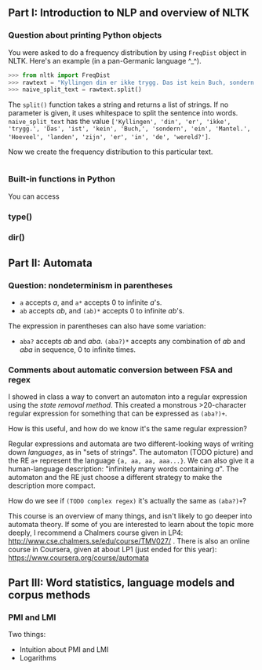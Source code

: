## Part I: Introduction to NLP and overview of NLTK

### Question about printing Python objects

You were asked to do a frequency distribution by using `FreqDist` object in NLTK. Here's an example (in a pan-Germanic language ^_^).

```python
>>> from nltk import FreqDist
>>> rawtext = "Kyllingen din er ikke trygg. Das ist kein Buch, sondern ein Mantel. Hoeveel landen zijn er in de wereld?"
>>> naive_split_text = rawtext.split()
```

The `split()` function takes a string and returns a list of strings.
If no parameter is given, it uses whitespace to split the sentence into words.
`naive_split_text` has the value `['Kyllingen', 'din', 'er', 'ikke', 'trygg.', 'Das', 'ist', 'kein', 'Buch,', 'sondern', 'ein', 'Mantel.', 'Hoeveel', 'landen', 'zijn', 'er', 'in', 'de', 'wereld?']`.

Now we create the frequency distribution to this particular text.

```python

```

### Built-in functions in Python

You can access

### type()

### dir()


## Part II: Automata

### Question: nondeterminism in parentheses

* `a` accepts _a_, and `a*` accepts 0 to infinite _a_'s.
* `ab` accepts _ab_, and `(ab)*` accepts 0 to infinite _ab_'s.

The expression in parentheses can also have some variation:

* `aba?` accepts _ab_ and _aba_. `(aba?)*` accepts any combination of _ab_ and _aba_ in sequence, 0 to infinite times.

### Comments about automatic conversion between FSA and regex

I showed in class a way to convert an automaton into a regular expression using the *state removal method*. 
This created a monstrous >20-character regular expression for something that can be expressed as `(aba?)+`.

How is this useful, and how do we know it's the same regular expression?

Regular expressions and automata are two different-looking ways of writing down _languages_, as in "sets of strings". 
The automaton (TODO picture) and the RE `a+` represent the language `{a, aa, aa, aaa...}`. We can also give it a human-language description: "infinitely many words containing _a_". 
The automaton and the RE just choose a different strategy to make the description more compact.


How do we see if `(TODO complex regex)` it's actually the same as `(aba?)+`? 



This course is an overview of many things, and isn't likely to go deeper into automata theory.
If some of you are interested to learn about the topic more deeply, I recommend a Chalmers course given in LP4: http://www.cse.chalmers.se/edu/course/TMV027/ . There is also an online course in Coursera, given at about LP1 (just ended for this year): https://www.coursera.org/course/automata

## Part III: Word statistics, language models and corpus methods

### PMI and LMI

Two things:

* Intuition about PMI and LMI
* Logarithms